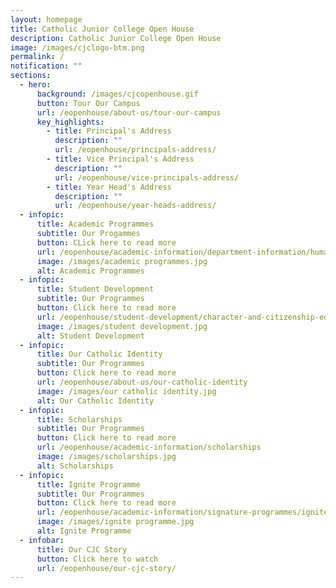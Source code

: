 ```yaml
---
layout: homepage
title: Catholic Junior College Open House
description: Catholic Junior College Open House
image: /images/cjclogo-btm.png
permalink: /
notification: ""
sections:
  - hero:
      background: /images/cjcopenhouse.gif
      button: Tour Our Campus
      url: /eopenhouse/about-us/tour-our-campus
      key_highlights:
        - title: Principal's Address
          description: ""
          url: /eopenhouse/principals-address/
        - title: Vice Principal's Address
          description: ""
          url: /eopenhouse/vice-principals-address/
        - title: Year Head's Address
          description: ""
          url: /eopenhouse/year-heads-address/
  - infopic:
      title: Academic Programmes
      subtitle: Our Progammes
      button: CLick here to read more
      url: /eopenhouse/academic-information/department-information/humanities
      image: /images/academic programmes.jpg
      alt: Academic Programmes
  - infopic:
      title: Student Development
      subtitle: Our Programmes
      button: Click here to read more
      url: /eopenhouse/student-development/character-and-citizenship-education
      image: /images/student development.jpg
      alt: Student Development
  - infopic:
      title: Our Catholic Identity
      subtitle: Our Programmes
      button: Click here to read more
      url: /eopenhouse/about-us/our-catholic-identity
      image: /images/our catholic identity.jpg
      alt: Our Catholic Identity
  - infopic:
      title: Scholarships
      subtitle: Our Programmes
      button: Click here to read more
      url: /eopenhouse/academic-information/scholarships
      image: /images/scholarships.jpg
      alt: Scholarships
  - infopic:
      title: Ignite Programme
      subtitle: Our Programmes
      button: Click here to read more
      url: /eopenhouse/academic-information/signature-programmes/ignite-programme
      image: /images/ignite programme.jpg
      alt: Ignite Programme
  - infobar:
      title: Our CJC Story
      button: Click here to watch
      url: /eopenhouse/our-cjc-story/
---
```

